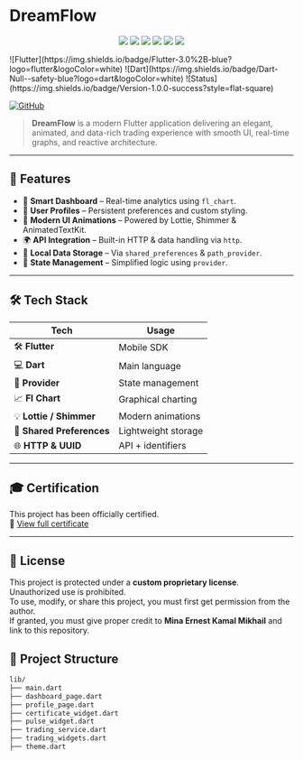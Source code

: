 # DreamFlow

<p align="center">
  <img src="https://img.shields.io/badge/Platform-Flutter-blue?logo=flutter&style=flat-square" />
  <img src="https://img.shields.io/badge/Version-1.0.0-blue?style=flat-square" />
  <img src="https://img.shields.io/badge/License-Protected-blue?style=flat-square" />
  <img src="https://img.shields.io/badge/Maintainer-Mina-blueviolet?style=flat-square" />
  <img src="https://img.shields.io/badge/Last%20Updated-June%202025-orange?style=flat-square" />
  <img src="https://img.shields.io/badge/README-Available-success?style=flat-square" />
</p>
![Flutter](https://img.shields.io/badge/Flutter-3.0%2B-blue?logo=flutter&logoColor=white)
![Dart](https://img.shields.io/badge/Dart-Null--safety-blue?logo=dart&logoColor=white)
![Status](https://img.shields.io/badge/Version-1.0.0-success?style=flat-square)

[![GitHub](https://img.shields.io/badge/GitHub-Profile-181717?style=for-the-badge&logo=github&logoColor=white)](https://github.com/mina2357)
> **DreamFlow** is a modern Flutter application delivering an elegant, animated, and data-rich trading experience with smooth UI, real-time graphs, and reactive architecture.

---

## 🚀 Features

- 🧠 **Smart Dashboard** – Real-time analytics using `fl_chart`.
- 👤 **User Profiles** – Persistent preferences and custom styling.
- 💫 **Modern UI Animations** – Powered by Lottie, Shimmer & AnimatedTextKit.
- 🌍 **API Integration** – Built-in HTTP & data handling via `http`.
- 📂 **Local Data Storage** – Via `shared_preferences` & `path_provider`.
- 🧬 **State Management** – Simplified logic using `provider`.

---

## 🛠️ Tech Stack

| Tech | Usage |
|------|-------|
| 🛠️ **Flutter** | Mobile SDK |
| 💻 **Dart** | Main language |
| 🧱 **Provider** | State management |
| 📈 **Fl Chart** | Graphical charting |
| 💡 **Lottie / Shimmer** | Modern animations |
| 💾 **Shared Preferences** | Lightweight storage |
| 🌐 **HTTP & UUID** | API + identifiers |

---
## 🎓 Certification

This project has been officially certified.  
📄 [View full certificate](./CERTIFICATE.md)

---
## 📜 License

This project is protected under a **custom proprietary license**.  
Unauthorized use is prohibited.  
To use, modify, or share this project, you must first get permission from the author.  
If granted, you must give proper credit to **Mina Ernest Kamal Mikhail** and link to this repository.

## 📁 Project Structure

```bash
lib/
├── main.dart
├── dashboard_page.dart
├── profile_page.dart
├── certificate_widget.dart
├── pulse_widget.dart
├── trading_service.dart
├── trading_widgets.dart
├── theme.dart

